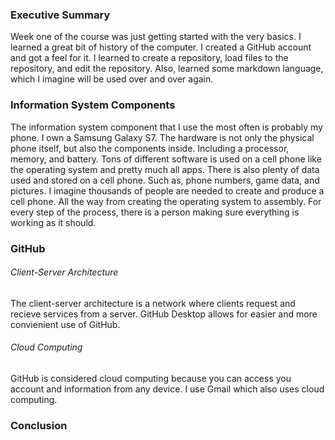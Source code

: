 ### Executive Summary
Week one of the course was just getting started with the very basics. I learned a great bit of history of the computer. I created a GitHub account and got a feel for it. I learned to create a repository, load files to the repository, and edit the repository. Also, learned some markdown language, which I imagine will be used over and over again. 
### Information System Components
The information system component that I use the most often is probably my phone. I own a Samsung Galaxy S7. The hardware is not only the physical phone itself, but also the components inside. Including a processor, memory, and battery. Tons of different software is used on a cell phone like the operating system and pretty much all apps. There is also plenty of data used and stored on a cell phone. Such as, phone numbers, game data, and pictures. I imagine thousands of people are needed to create and produce a cell phone. All the way from creating the operating system to assembly. For every step of the process, there is a person making sure everything is working as it should.
### GitHub
###### Client-Server Architecture  
The client-server architecture is a network where clients request and recieve services from a server. GitHub Desktop allows for easier and more convienient use of GitHub.   
###### Cloud Computing  
GitHub is considered cloud computing because you can access you account and information from any device. I use Gmail which also uses cloud computing.
### Conclusion
